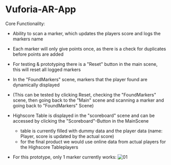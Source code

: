 # Vuforia-AR-App


Core Functionality: 

- Ability to scan a marker, which updates the players score and logs the markers name
- Each marker will only give points once, as there is a check for duplicates before points are added
- For testing & prototyping there is a "Reset" button in the main scene, this will reset all logged markers
- In the "FoundMarkers" scene, markers that the player found are dynamically displayed
- (This can be tested by clicking Reset, checking the "FoundMarkers" scene, then going back to the "Main" scene and scanning a marker and going back to "FoundMarkers" Scene)
- Highscore Table is displayed in the "scoreboard" scene and can be accessed by clicking the "Scoreboard"-Button in the MainScene
  - table is currently filled with dummy data and the player data (name: Player, score is updated by the actual score)
  - for the final product we would use online data from actual players for the Highscore Tableplayers

- For this prototype, only 1 marker currently works:
  ![01](https://github.com/max3661/Vuforia-AR-App/assets/83460693/3e0639bd-2256-480a-b66a-c9f59069b502)
